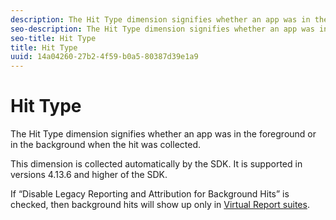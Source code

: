 ```yaml
---
description: The Hit Type dimension signifies whether an app was in the foreground or in the background when the hit was collected.
seo-description: The Hit Type dimension signifies whether an app was in the foreground or in the background when the hit was collected.
seo-title: Hit Type
title: Hit Type
uuid: 14a04260-27b2-4f59-b0a5-80387d39e1a9
---
```


# Hit Type

The Hit Type dimension signifies whether an app was in the foreground or in the background when the hit was collected.

This dimension is collected automatically by the SDK. It is supported in versions 4.13.6 and higher of the SDK.

If “Disable Legacy Reporting and Attribution for Background Hits” is checked, then background hits will show up only in [Virtual Report suites](/help/components/vrs/vrs-mobile-visit-processing.md). 
